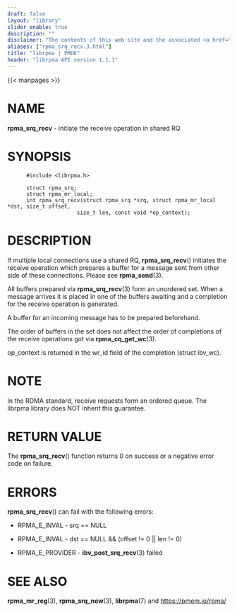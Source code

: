```yaml
---
draft: false
layout: "library"
slider_enable: true
description: ""
disclaimer: "The contents of this web site and the associated <a href=\"https://github.com/pmem\">GitHub repositories</a> are BSD-licensed open source."
aliases: ["rpma_srq_recv.3.html"]
title: "librpma | PMDK"
header: "librpma API version 1.1.1"
---
```

{{< manpages >}}

[comment]: <> (SPDX-License-Identifier: BSD-3-Clause)
[comment]: <> (Copyright 2020-2023, Intel Corporation)

# NAME

**rpma_srq_recv** - initiate the receive operation in shared RQ

# SYNOPSIS

          #include <librpma.h>

          struct rpma_srq;
          struct rpma_mr_local;
          int rpma_srq_recv(struct rpma_srq *srq, struct rpma_mr_local *dst, size_t offset,
                          size_t len, const void *op_context);

# DESCRIPTION

If multiple local connections use a shared RQ, **rpma_srq_recv**()
initiates the receive operation which prepares a buffer for a message
sent from other side of these connections. Please see **rpma_send**(3).

All buffers prepared via **rpma_srq_recv**(3) form an unordered set.
When a message arrives it is placed in one of the buffers awaiting and a
completion for the receive operation is generated.

A buffer for an incoming message has to be prepared beforehand.

The order of buffers in the set does not affect the order of completions
of the receive operations got via **rpma_cq_get_wc**(3).

op_context is returned in the wr_id field of the completion (struct
ibv_wc).

# NOTE

In the RDMA standard, receive requests form an ordered queue. The
librpma library does NOT inherit this guarantee.

# RETURN VALUE

The **rpma_srq_recv**() function returns 0 on success or a negative
error code on failure.

# ERRORS

**rpma_srq_recv**() can fail with the following errors:

-   RPMA_E\_INVAL - srq == NULL

-   RPMA_E\_INVAL - dst == NULL && (offset != 0 \|\| len != 0)

-   RPMA_E\_PROVIDER - **ibv_post_srq_recv**(3) failed

# SEE ALSO

**rpma_mr_reg**(3), **rpma_srq_new**(3), **librpma**(7) and
https://pmem.io/rpma/
